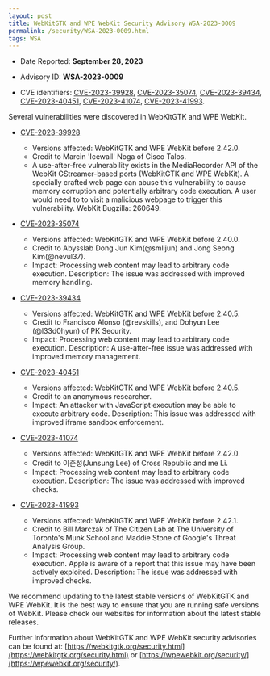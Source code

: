 ```yaml
---
layout: post
title: WebKitGTK and WPE WebKit Security Advisory WSA-2023-0009
permalink: /security/WSA-2023-0009.html
tags: WSA
---
```


* Date Reported: **September 28, 2023**

* Advisory ID: **WSA-2023-0009**

* CVE identifiers: [CVE-2023-39928](#CVE-2023-39928), [CVE-2023-35074](#CVE-2023-35074),
  [CVE-2023-39434](#CVE-2023-39434), [CVE-2023-40451](#CVE-2023-40451),
  [CVE-2023-41074](#CVE-2023-41074), [CVE-2023-41993](#CVE-2023-41993).


Several vulnerabilities were discovered in WebKitGTK and WPE WebKit.

* <a name="CVE-2023-39928" href="https://cve.mitre.org/cgi-bin/cvename.cgi?name=CVE-2023-39928">CVE-2023-39928</a>
  * Versions affected: WebKitGTK and WPE WebKit before 2.42.0.
  * Credit to Marcin 'Icewall' Noga of Cisco Talos.
  * A use-after-free vulnerability exists in the MediaRecorder API of
    the WebKit GStreamer-based ports (WebKitGTK and WPE WebKit). A
    specially crafted web page can abuse this vulnerability to cause
    memory corruption and potentially arbitrary code execution. A user
    would need to to visit a malicious webpage to trigger this
    vulnerability. WebKit Bugzilla: 260649.

* <a name="CVE-2023-35074" href="https://cve.mitre.org/cgi-bin/cvename.cgi?name=CVE-2023-35074">CVE-2023-35074</a>
  * Versions affected: WebKitGTK and WPE WebKit before 2.40.0.
  * Credit to Abysslab Dong Jun Kim(@smlijun) and Jong Seong
    Kim(@nevul37).
  * Impact: Processing web content may lead to arbitrary code execution.
    Description: The issue was addressed with improved memory handling.

* <a name="CVE-2023-39434" href="https://cve.mitre.org/cgi-bin/cvename.cgi?name=CVE-2023-39434">CVE-2023-39434</a>
  * Versions affected: WebKitGTK and WPE WebKit before 2.40.5.
  * Credit to Francisco Alonso (@revskills), and Dohyun Lee (@l33d0hyun)
    of PK Security.
  * Impact: Processing web content may lead to arbitrary code execution.
    Description: A use-after-free issue was addressed with improved
    memory management.

* <a name="CVE-2023-40451" href="https://cve.mitre.org/cgi-bin/cvename.cgi?name=CVE-2023-40451">CVE-2023-40451</a>
  * Versions affected: WebKitGTK and WPE WebKit before 2.40.5.
  * Credit to an anonymous researcher.
  * Impact: An attacker with JavaScript execution may be able to execute
    arbitrary code. Description: This issue was addressed with improved
    iframe sandbox enforcement.

* <a name="CVE-2023-41074" href="https://cve.mitre.org/cgi-bin/cvename.cgi?name=CVE-2023-41074">CVE-2023-41074</a>
  * Versions affected: WebKitGTK and WPE WebKit before 2.42.0.
  * Credit to 이준성(Junsung Lee) of Cross Republic and me Li.
  * Impact: Processing web content may lead to arbitrary code execution.
    Description: The issue was addressed with improved checks.

* <a name="CVE-2023-41993" href="https://cve.mitre.org/cgi-bin/cvename.cgi?name=CVE-2023-41993">CVE-2023-41993</a>
  * Versions affected: WebKitGTK and WPE WebKit before 2.42.1.
  * Credit to Bill Marczak of The Citizen Lab at The University of
    Toronto's Munk School and Maddie Stone of Google's Threat Analysis
    Group.
  * Impact: Processing web content may lead to arbitrary code execution.
    Apple is aware of a report that this issue may have been actively
    exploited. Description: The issue was addressed with improved
    checks.


We recommend updating to the latest stable versions of WebKitGTK and WPE
WebKit. It is the best way to ensure that you are running safe versions
of WebKit. Please check our websites for information about the latest
stable releases.

Further information about WebKitGTK and WPE WebKit security advisories can be found at: 
[https://webkitgtk.org/security.html](https://webkitgtk.org/security.html) or [https://wpewebkit.org/security/](https://wpewebkit.org/security/).

